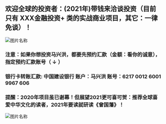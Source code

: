 

##  欢迎全球的投资者：(2021年)带钱来洽谈投资（目前只有   XXX金融投资+   类的实战商业项目，其它：一律免谈）！

![图片名称](https://ss1.bdstatic.com/70cFuXSh_Q1YnxGkpoWK1HF6hhy/it/u=214433937,2580329018&fm=26&gp=0.jpg)

###  注意：如果你想投资马兴洪，都要先预约汇款（金额：看你的诚意），指定预约汇款账号（ ↓ ） 


###   银行卡转账汇款: 中国建设银行 账户：马兴洪  账号：6217 0012 6001 9967 606   


###  提醒：2020年项目虽已谢幕！但展望2021更可喜可贺：推荐全球喜爱中华文化的读者，2021年要读就研读《曾国藩》！

![图片名称](https://ss0.bdstatic.com/70cFvHSh_Q1YnxGkpoWK1HF6hhy/it/u=3708693372,2742321346&fm=15&gp=0.jpg)
